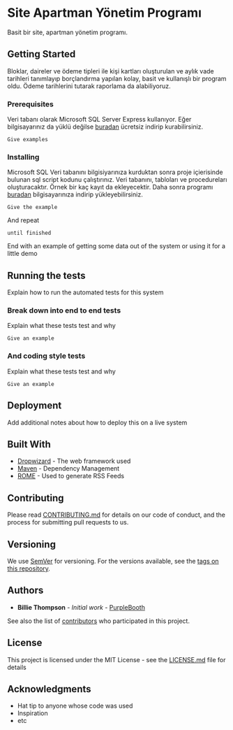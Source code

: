 # Site Apartman Yönetim Programı

Basit bir site, apartman yönetim programı.

## Getting Started

Bloklar, daireler ve ödeme tipleri ile kişi kartları oluşturulan ve aylık vade tarihleri tanımlayıp borçlandırma yapılan kolay, basit ve kullanışlı bir program oldu. Ödeme tarihlerini tutarak raporlama da alabiliyoruz.

### Prerequisites

Veri tabanı olarak Microsoft SQL Server Express kullanıyor. Eğer bilgisayarınız da yüklü değilse [buradan](https://www.microsoft.com/en-us/download/details.aspx?id=42299) ücretsiz indirip kurabilirsiniz.

```
Give examples
```

### Installing

Microsoft SQL Veri tabanını bilgisiyarınıza kurduktan sonra proje içierisinde bulunan sql script kodunu çalıştırınız. Veri tabanını, tabloları ve procedureları oluşturacaktır. Örnek bir kaç kayıt da ekleyecektir. Daha sonra programı [buradan](https://github.com/mcyenikoylu/OzayTepeSiteYonetimi/blob/master/Setup/setup.exe) bilgisayarınıza indirip  yükleyebilirsiniz. 

```
Give the example
```

And repeat

```
until finished
```

End with an example of getting some data out of the system or using it for a little demo

## Running the tests

Explain how to run the automated tests for this system

### Break down into end to end tests

Explain what these tests test and why

```
Give an example
```

### And coding style tests

Explain what these tests test and why

```
Give an example
```

## Deployment

Add additional notes about how to deploy this on a live system

## Built With

* [Dropwizard](http://www.dropwizard.io/1.0.2/docs/) - The web framework used
* [Maven](https://maven.apache.org/) - Dependency Management
* [ROME](https://rometools.github.io/rome/) - Used to generate RSS Feeds

## Contributing

Please read [CONTRIBUTING.md](https://gist.github.com/PurpleBooth/b24679402957c63ec426) for details on our code of conduct, and the process for submitting pull requests to us.

## Versioning

We use [SemVer](http://semver.org/) for versioning. For the versions available, see the [tags on this repository](https://github.com/your/project/tags). 

## Authors

* **Billie Thompson** - *Initial work* - [PurpleBooth](https://github.com/PurpleBooth)

See also the list of [contributors](https://github.com/your/project/contributors) who participated in this project.

## License

This project is licensed under the MIT License - see the [LICENSE.md](LICENSE.md) file for details

## Acknowledgments

* Hat tip to anyone whose code was used
* Inspiration
* etc
